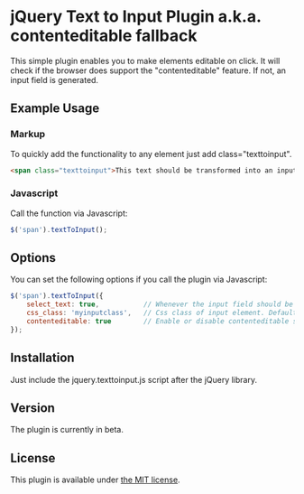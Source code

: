 # jQuery Text to Input Plugin a.k.a. contenteditable fallback

This simple plugin enables you to make elements editable on click. It will check if the browser does support
the "contenteditable" feature. If not, an input field is generated.
 
## Example Usage

### Markup

To quickly add the functionality to any element just add class="texttoinput".


```html
<span class="texttoinput">This text should be transformed into an input field.</span>
```

### Javascript

Call the function via Javascript:

```js
$('span').textToInput();
```


## Options

You can set the following options if you call the plugin via Javascript:

```js
$('span').textToInput({
	select_text: true, 			 // Whenever the input field should be selected with focus. Default: true.
	css_class: 'myinputclass',   // Css class of input element. Default: ''.
	contenteditable: true        // Enable or disable contenteditable support. Default: true.
});
```


## Installation

Just include the jquery.texttoinput.js script after the jQuery library.


## Version

The plugin is currently in beta.


## License

This plugin is available under [the MIT license](http://mths.be/mit).
